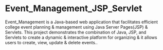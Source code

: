 # Event_Management_JSP_Servlet
Event_Management is a Java-based web application that facilitates efficient college event planning &amp; management using Java Server Pages(JSP) &amp; Servlets. This project demonstrates the combination of Java, JSP, and Servlets to create a dynamic &amp; interactive platform for organizing &amp; it allows users to create, view, update &amp; delete events..
